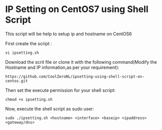 IP Setting on CentOS7 using Shell Script
======================================

This script will be help to setup ip and hostname on CentOS6

First create the script :

```
vi ipsetting.sh
```

Download the scrit file or clone it with the following command(Modify the Hostname and IP information,as per your requirement):

```
https://github.com/CoolZeroNL/ipsetting-using-shell-script-on-centos.git
```

Then set the execute permission for your shell script:

```
chmod +x ipsetting.sh
```

Now, execute the shell script as sudo user:

```
sudo ./ipsetting.sh <hostname> <interface> <baseip> <ipaddress> <gateway/dns>
```


